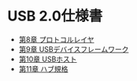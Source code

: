 # USB 2.0仕様書

- [第8章 プロトコルレイヤ](chap_08.md)
- [第9章 USBデバイスフレームワーク](chap_09.md)
- [第10章 USBホスト](chap_10.md)
- [第11章 ハブ規格](chap_11.md)
